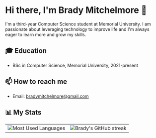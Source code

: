 # Hi there, I'm Brady Mitchelmore 👋

I'm a third-year Computer Science student at Memorial University. I am passionate about leveraging technology to improve life and I'm always eager to learn more and grow my skills.

## 🎓 Education

- BSc in Computer Science, Memorial University, 2021-present

## 📫 How to reach me

- Email: bradymitchelmore@gmail.com

## 📊 My Stats

<table>
  <tr>
    <td><img src="https://github-readme-stats.vercel.app/api/wakatime?username=bmitch44" alt="Most Used Languages" ></td>
    <td valign="top"><img src="https://github-readme-stats.vercel.app/api?username=Bmitch44&show_icons=true&show=reviews,discussions_started,discussions_answered,prs_merged,prs_merged_percentage" alt="Brady's GitHub streak"></td>
  </tr>
  <tr>

  </tr>
</table>
  
